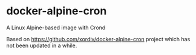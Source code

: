 # docker-alpine-cron
A Linux Alpine-based image with Crond

Based on https://github.com/xordiv/docker-alpine-cron project which has not been updated in a while.
